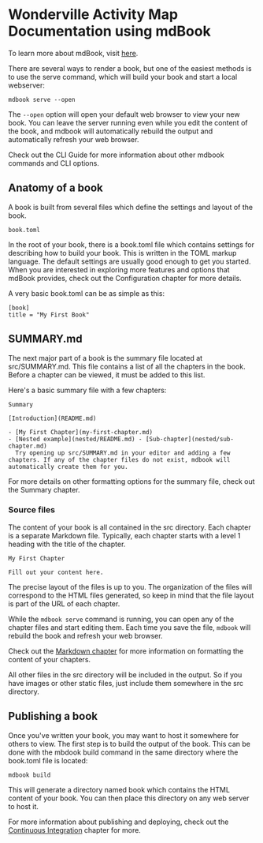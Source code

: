 # Wonderville Activity Map Documentation using mdBook

To learn more about mdBook, visit [here](https://rust-lang.github.io/mdBook/).

There are several ways to render a book, but one of the easiest methods is to use the serve command, which will build your book and start a local webserver:

`mdbook serve --open`

The `--open` option will open your default web browser to view your new book. You can leave the server running even while you edit the content of the book, and mdbook will automatically rebuild the output and automatically refresh your web browser.

Check out the CLI Guide for more information about other mdbook commands and CLI options.

## Anatomy of a book

A book is built from several files which define the settings and layout of the book.

`book.toml`

In the root of your book, there is a book.toml file which contains settings for describing how to build your book. This is written in the TOML markup language. The default settings are usually good enough to get you started. When you are interested in exploring more features and options that mdBook provides, check out the Configuration chapter for more details.

A very basic book.toml can be as simple as this:

```
[book]
title = "My First Book"
```

## SUMMARY.md

The next major part of a book is the summary file located at src/SUMMARY.md. This file contains a list of all the chapters in the book. Before a chapter can be viewed, it must be added to this list.

Here's a basic summary file with a few chapters:

```
Summary

[Introduction](README.md)

- [My First Chapter](my-first-chapter.md)
- [Nested example](nested/README.md) - [Sub-chapter](nested/sub-chapter.md)
  Try opening up src/SUMMARY.md in your editor and adding a few chapters. If any of the chapter files do not exist, mdbook will automatically create them for you.
```

For more details on other formatting options for the summary file, check out the Summary chapter.

### Source files

The content of your book is all contained in the src directory. Each chapter is a separate Markdown file. Typically, each chapter starts with a level 1 heading with the title of the chapter.

```
My First Chapter

Fill out your content here.
```

The precise layout of the files is up to you. The organization of the files will correspond to the HTML files generated, so keep in mind that the file layout is part of the URL of each chapter.

While the `mdbook serve` command is running, you can open any of the chapter files and start editing them. Each time you save the file, `mdbook` will rebuild the book and refresh your web browser.

Check out the [Markdown chapter](https://rust-lang.github.io/mdBook/format/markdown.html) for more information on formatting the content of your chapters.

All other files in the src directory will be included in the output. So if you have images or other static files, just include them somewhere in the src directory.

## Publishing a book

Once you've written your book, you may want to host it somewhere for others to view. The first step is to build the output of the book. This can be done with the mbdook build command in the same directory where the book.toml file is located:

`mdbook build`

This will generate a directory named book which contains the HTML content of your book. You can then place this directory on any web server to host it.

For more information about publishing and deploying, check out the [Continuous Integration](https://rust-lang.github.io/mdBook/continuous-integration.html) chapter for more.
